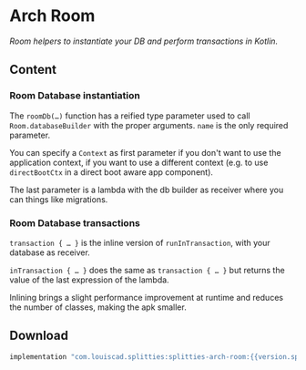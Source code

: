 # Arch Room

*Room helpers to instantiate your DB and perform transactions in Kotlin.*

## Content

### Room Database instantiation

The `roomDb(…)` function has a reified type parameter used to call
`Room.databaseBuilder` with the proper arguments. `name` is the only
required parameter.

You can specify a `Context` as first parameter if you don't want to use the
application context, if you want to use a different context (e.g. to use
`directBootCtx` in a direct boot aware app component).

The last parameter is a lambda with the db builder as receiver where you
can things like migrations.

### Room Database transactions

`transaction { … }` is the inline version of `runInTransaction`, with your
database as receiver.

`inTransaction { … }` does the same as `transaction { … }` but returns
the value of the last expression of the lambda.

Inlining brings a slight performance improvement at runtime and reduces the
number of classes, making the apk smaller.

## Download

```groovy
implementation "com.louiscad.splitties:splitties-arch-room:{{version.splitties2}}"
```
